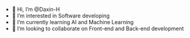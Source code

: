 - 👋 Hi, I’m @Daxin-H
- 👀 I’m interested in Software developing
- 🌱 I’m currently learning AI and Machine Learning 
- 💞️ I’m looking to collaborate on Front-end and Back-end development
 
 
